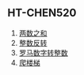 ## HT-CHEN520
1. [两数之和](./LC001/)   
2. [整数反转](./LC007/)   
3. [罗马数字转整数](./LC013/)   
4. [爬楼梯](./LC70/)   
